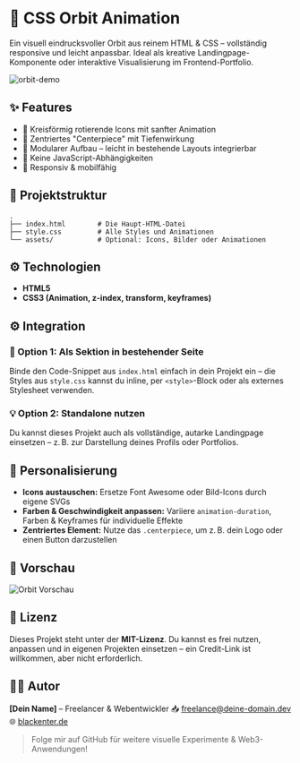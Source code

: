 # 🌌 CSS Orbit Animation

Ein visuell eindrucksvoller Orbit aus reinem HTML & CSS – vollständig responsive und leicht anpassbar. Ideal als kreative Landingpage-Komponente oder interaktive Visualisierung im Frontend-Portfolio.

![orbit-demo](./demo/orbit-preview.gif) <!-- Optional: Vorschau-GIF oder Screenshot -->

## ✨ Features

* 🔁 Kreisförmig rotierende Icons mit sanfter Animation
* 🎯 Zentriertes "Centerpiece" mit Tiefenwirkung
* 🧹 Modularer Aufbau – leicht in bestehende Layouts integrierbar
* 💎 Keine JavaScript-Abhängigkeiten
* 📱 Responsiv & mobilfähig

## 📁 Projektstruktur

```
.
├── index.html        # Die Haupt-HTML-Datei
├── style.css         # Alle Styles und Animationen
└── assets/           # Optional: Icons, Bilder oder Animationen
```

## ⚙️ Technologien

* **HTML5**
* **CSS3 (Animation, z-index, transform, keyframes)**

## ⚙️ Integration

### 🔧 Option 1: Als Sektion in bestehender Seite

Binde den Code-Snippet aus `index.html` einfach in dein Projekt ein – die Styles aus `style.css` kannst du inline, per `<style>`-Block oder als externes Stylesheet verwenden.

### 💡 Option 2: Standalone nutzen

Du kannst dieses Projekt auch als vollständige, autarke Landingpage einsetzen – z. B. zur Darstellung deines Profils oder Portfolios.

## 🎨 Personalisierung

* **Icons austauschen:** Ersetze Font Awesome oder Bild-Icons durch eigene SVGs
* **Farben & Geschwindigkeit anpassen:** Variiere `animation-duration`, Farben & Keyframes für individuelle Effekte
* **Zentriertes Element:** Nutze das `.centerpiece`, um z. B. dein Logo oder einen Button darzustellen

## 📸 Vorschau

<!-- Falls du eine GIF-Vorschau hast -->

![Orbit Vorschau](./demo/orbit.gif)

## 📄 Lizenz

Dieses Projekt steht unter der **MIT-Lizenz**. Du kannst es frei nutzen, anpassen und in eigenen Projekten einsetzen – ein Credit-Link ist willkommen, aber nicht erforderlich.

## 🙆‍♂️ Autor

**\[Dein Name]** – Freelancer & Webentwickler
📥 [freelance@deine-domain.dev](mailto:freelance@blackenter.de)
🌐 [blackenter.de](https://blackenter.de)

> Folge mir auf GitHub für weitere visuelle Experimente & Web3-Anwendungen!
